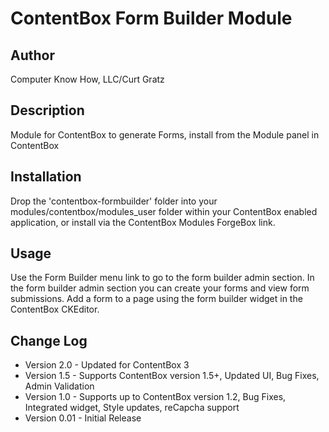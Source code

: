 ContentBox Form Builder Module
=================

Author
-----------------
Computer Know How, LLC/Curt Gratz

Description
-----------------
Module for ContentBox to generate Forms, install from the Module panel in ContentBox

Installation
-----------------
Drop the 'contentbox-formbuilder' folder into your modules/contentbox/modules_user folder within your ContentBox enabled application, or install via the ContentBox Modules ForgeBox link.

Usage
-----------------
Use the Form Builder menu link to go to the form builder admin section.  In the form builder admin section you can create your forms and view form submissions.  Add a form to a page using the form builder widget in the ContentBox CKEditor.

Change Log
-----------------
* Version 2.0  - Updated for ContentBox 3
* Version 1.5  - Supports ContentBox version 1.5+, Updated UI, Bug Fixes, Admin Validation
* Version 1.0  - Supports up to ContentBox version 1.2, Bug Fixes, Integrated widget, Style updates, reCapcha support
* Version 0.01  - Initial Release
